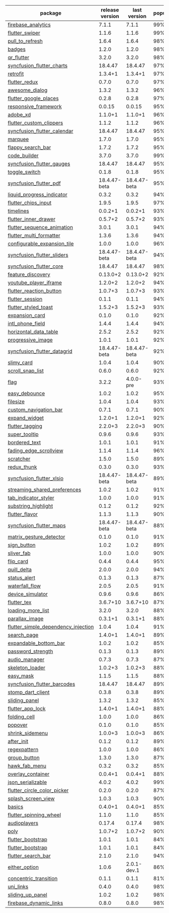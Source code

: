 |                                                                                            package | release version | last version | popularity | likes |
|--------------------------------------------------------------------------------------------------- | --------------- | ------------ | ---------- | ----- |
|                                  [firebase_analytics](https://pub.dev/packages/firebase_analytics) |           7.1.1 |        7.1.1 |        99% |   386 |
|                                          [flutter_swiper](https://pub.dev/packages/flutter_swiper) |           1.1.6 |        1.1.6 |        99% |  1104 |
|                                        [pull_to_refresh](https://pub.dev/packages/pull_to_refresh) |           1.6.4 |        1.6.4 |        98% |   796 |
|                                                          [badges](https://pub.dev/packages/badges) |           1.2.0 |        1.2.0 |        98% |   665 |
|                                                  [qr_flutter](https://pub.dev/packages/qr_flutter) |           3.2.0 |        3.2.0 |        98% |   468 |
|                    [syncfusion_flutter_charts](https://pub.dev/packages/syncfusion_flutter_charts) |         18.4.47 |      18.4.47 |        97% |   703 |
|                                                      [retrofit](https://pub.dev/packages/retrofit) |         1.3.4+1 |      1.3.4+1 |        97% |   336 |
|                                            [flutter_redux](https://pub.dev/packages/flutter_redux) |           0.7.0 |        0.7.0 |        97% |   228 |
|                                          [awesome_dialog](https://pub.dev/packages/awesome_dialog) |           1.3.2 |        1.3.2 |        96% |   363 |
|                            [flutter_google_places](https://pub.dev/packages/flutter_google_places) |           0.2.8 |        0.2.8 |        97% |   120 |
|                              [responsive_framework](https://pub.dev/packages/responsive_framework) |          0.0.15 |       0.0.15 |        95% |   587 |
|                                                      [adobe_xd](https://pub.dev/packages/adobe_xd) |         1.1.0+1 |      1.1.0+1 |        96% |   194 |
|                        [flutter_custom_clippers](https://pub.dev/packages/flutter_custom_clippers) |           1.1.2 |        1.1.2 |        96% |   234 |
|                [syncfusion_flutter_calendar](https://pub.dev/packages/syncfusion_flutter_calendar) |         18.4.47 |      18.4.47 |        95% |   326 |
|                                                        [marquee](https://pub.dev/packages/marquee) |           1.7.0 |        1.7.0 |        95% |   177 |
|                                    [flappy_search_bar](https://pub.dev/packages/flappy_search_bar) |           1.7.2 |        1.7.2 |        95% |   163 |
|                                              [code_builder](https://pub.dev/packages/code_builder) |           3.7.0 |        3.7.0 |        99% |    48 |
|                    [syncfusion_flutter_gauges](https://pub.dev/packages/syncfusion_flutter_gauges) |         18.4.47 |      18.4.47 |        95% |   215 |
|                                            [toggle_switch](https://pub.dev/packages/toggle_switch) |           0.1.8 |        0.1.8 |        95% |   145 |
|                          [syncfusion_flutter_pdf](https://pub.dev/packages/syncfusion_flutter_pdf) |    18.4.47-beta | 18.4.47-beta |        95% |   150 |
|                    [liquid_progress_indicator](https://pub.dev/packages/liquid_progress_indicator) |           0.3.2 |        0.3.2 |        94% |   316 |
|                                [flutter_chips_input](https://pub.dev/packages/flutter_chips_input) |           1.9.5 |        1.9.5 |        97% |    48 |
|                                                    [timelines](https://pub.dev/packages/timelines) |         0.0.2+1 |      0.0.2+1 |        93% |   274 |
|                              [flutter_inner_drawer](https://pub.dev/packages/flutter_inner_drawer) |         0.5.7+2 |      0.5.7+2 |        93% |   251 |
|                  [flutter_sequence_animation](https://pub.dev/packages/flutter_sequence_animation) |           3.0.1 |        3.0.1 |        94% |   116 |
|                        [flutter_multi_formatter](https://pub.dev/packages/flutter_multi_formatter) |           1.3.6 |        1.3.6 |        94% |    85 |
|                [configurable_expansion_tile](https://pub.dev/packages/configurable_expansion_tile) |           1.0.0 |        1.0.0 |        96% |    49 |
|                  [syncfusion_flutter_sliders](https://pub.dev/packages/syncfusion_flutter_sliders) |    18.4.47-beta | 18.4.47-beta |        94% |   108 |
|                        [syncfusion_flutter_core](https://pub.dev/packages/syncfusion_flutter_core) |         18.4.47 |      18.4.47 |        98% |    32 |
|                                    [feature_discovery](https://pub.dev/packages/feature_discovery) |        0.13.0+2 |     0.13.0+2 |        92% |   318 |
|                            [youtube_player_iframe](https://pub.dev/packages/youtube_player_iframe) |         1.2.0+2 |      1.2.0+2 |        94% |    95 |
|                        [flutter_reaction_button](https://pub.dev/packages/flutter_reaction_button) |         1.0.7+3 |      1.0.7+3 |        93% |   104 |
|                                        [flutter_session](https://pub.dev/packages/flutter_session) |           0.1.1 |        0.1.1 |        94% |    90 |
|                              [flutter_styled_toast](https://pub.dev/packages/flutter_styled_toast) |         1.5.2+3 |      1.5.2+3 |        93% |   107 |
|                                          [expansion_card](https://pub.dev/packages/expansion_card) |           0.1.0 |        0.1.0 |        92% |   173 |
|                                      [intl_phone_field](https://pub.dev/packages/intl_phone_field) |           1.4.4 |        1.4.4 |        94% |    61 |
|                            [horizontal_data_table](https://pub.dev/packages/horizontal_data_table) |           2.5.2 |        2.5.2 |        92% |   111 |
|                                    [progressive_image](https://pub.dev/packages/progressive_image) |           1.0.1 |        1.0.1 |        92% |   134 |
|                [syncfusion_flutter_datagrid](https://pub.dev/packages/syncfusion_flutter_datagrid) |    18.4.47-beta | 18.4.47-beta |        92% |   116 |
|                                                  [slimy_card](https://pub.dev/packages/slimy_card) |           1.0.4 |        1.0.4 |        90% |   320 |
|                                      [scroll_snap_list](https://pub.dev/packages/scroll_snap_list) |           0.6.0 |        0.6.0 |        92% |    99 |
|                                                              [flag](https://pub.dev/packages/flag) |           3.2.2 |    4.0.0-pre |        93% |    48 |
|                                            [easy_debounce](https://pub.dev/packages/easy_debounce) |           1.0.2 |        1.0.2 |        95% |    31 |
|                                                      [filesize](https://pub.dev/packages/filesize) |           1.0.4 |        1.0.4 |        93% |    48 |
|                            [custom_navigation_bar](https://pub.dev/packages/custom_navigation_bar) |           0.7.1 |        0.7.1 |        90% |   142 |
|                                            [expand_widget](https://pub.dev/packages/expand_widget) |         1.2.0+1 |      1.2.0+1 |        92% |    61 |
|                                        [flutter_tagging](https://pub.dev/packages/flutter_tagging) |         2.2.0+3 |      2.2.0+3 |        90% |   108 |
|                                            [super_tooltip](https://pub.dev/packages/super_tooltip) |           0.9.6 |        0.9.6 |        93% |    48 |
|                                            [bordered_text](https://pub.dev/packages/bordered_text) |           1.0.1 |        1.0.1 |        91% |    65 |
|                          [fading_edge_scrollview](https://pub.dev/packages/fading_edge_scrollview) |           1.1.4 |        1.1.4 |        96% |    22 |
|                                                    [scratcher](https://pub.dev/packages/scratcher) |           1.5.0 |        1.5.0 |        89% |   135 |
|                                                [redux_thunk](https://pub.dev/packages/redux_thunk) |           0.3.0 |        0.3.0 |        93% |    31 |
|                      [syncfusion_flutter_xlsio](https://pub.dev/packages/syncfusion_flutter_xlsio) |    18.4.47-beta | 18.4.47-beta |        89% |    78 |
|              [streaming_shared_preferences](https://pub.dev/packages/streaming_shared_preferences) |           1.0.2 |        1.0.2 |        91% |    46 |
|                              [tab_indicator_styler](https://pub.dev/packages/tab_indicator_styler) |           1.0.0 |        1.0.0 |        91% |    50 |
|                                [substring_highlight](https://pub.dev/packages/substring_highlight) |           0.1.2 |        0.1.2 |        92% |    38 |
|                                          [flutter_flavor](https://pub.dev/packages/flutter_flavor) |           1.1.3 |        1.1.3 |        90% |    58 |
|                        [syncfusion_flutter_maps](https://pub.dev/packages/syncfusion_flutter_maps) |    18.4.47-beta | 18.4.47-beta |        88% |   101 |
|                        [matrix_gesture_detector](https://pub.dev/packages/matrix_gesture_detector) |           0.1.0 |        0.1.0 |        91% |    39 |
|                                                [sign_button](https://pub.dev/packages/sign_button) |           1.0.2 |        1.0.2 |        89% |    67 |
|                                                  [sliver_fab](https://pub.dev/packages/sliver_fab) |           1.0.0 |        1.0.0 |        90% |    55 |
|                                                    [flip_card](https://pub.dev/packages/flip_card) |           0.4.4 |        0.4.4 |        95% |   236 |
|                                                [quill_delta](https://pub.dev/packages/quill_delta) |           2.0.0 |        2.0.0 |        94% |    21 |
|                                              [status_alert](https://pub.dev/packages/status_alert) |           0.1.3 |        0.1.3 |        87% |   101 |
|                                          [waterfall_flow](https://pub.dev/packages/waterfall_flow) |           2.0.5 |        2.0.5 |        91% |    35 |
|                                      [device_simulator](https://pub.dev/packages/device_simulator) |           0.9.6 |        0.9.6 |        86% |   142 |
|                                                [flutter_tex](https://pub.dev/packages/flutter_tex) |        3.6.7+10 |     3.6.7+10 |        87% |    97 |
|                                    [loading_more_list](https://pub.dev/packages/loading_more_list) |           3.2.0 |        3.2.0 |        88% |    52 |
|                                          [parallax_image](https://pub.dev/packages/parallax_image) |         0.3.1+1 |      0.3.1+1 |        88% |    60 |
|[flutter_simple_dependency_injection](https://pub.dev/packages/flutter_simple_dependency_injection) |           1.0.4 |        1.0.4 |        91% |    29 |
|                                                [search_page](https://pub.dev/packages/search_page) |         1.4.0+1 |      1.4.0+1 |        89% |    39 |
|                            [expandable_bottom_bar](https://pub.dev/packages/expandable_bottom_bar) |           1.0.2 |        1.0.2 |        85% |   146 |
|                                    [password_strength](https://pub.dev/packages/password_strength) |           0.1.3 |        0.1.3 |        89% |    34 |
|                                            [audio_manager](https://pub.dev/packages/audio_manager) |           0.7.3 |        0.7.3 |        87% |    54 |
|                                        [skeleton_loader](https://pub.dev/packages/skeleton_loader) |         1.0.2+3 |      1.0.2+3 |        88% |    45 |
|                                                    [easy_mask](https://pub.dev/packages/easy_mask) |           1.1.5 |        1.1.5 |        88% |    42 |
|                [syncfusion_flutter_barcodes](https://pub.dev/packages/syncfusion_flutter_barcodes) |         18.4.47 |      18.4.47 |        89% |    32 |
|                                    [stomp_dart_client](https://pub.dev/packages/stomp_dart_client) |           0.3.8 |        0.3.8 |        89% |    31 |
|                                            [sliding_panel](https://pub.dev/packages/sliding_panel) |           1.3.2 |        1.3.2 |        85% |    79 |
|                                      [flutter_app_lock](https://pub.dev/packages/flutter_app_lock) |         1.4.0+1 |      1.4.0+1 |        88% |    42 |
|                                              [folding_cell](https://pub.dev/packages/folding_cell) |           1.0.0 |        1.0.0 |        86% |    53 |
|                                                        [popover](https://pub.dev/packages/popover) |           0.1.0 |        0.1.0 |        85% |    68 |
|                                        [shrink_sidemenu](https://pub.dev/packages/shrink_sidemenu) |         1.0.0+3 |      1.0.0+3 |        86% |    59 |
|                                                  [after_init](https://pub.dev/packages/after_init) |           0.1.2 |        0.1.2 |        89% |    26 |
|                                              [regexpattern](https://pub.dev/packages/regexpattern) |           1.0.0 |        1.0.0 |        86% |    50 |
|                                              [group_button](https://pub.dev/packages/group_button) |           1.3.0 |        1.3.0 |        87% |    41 |
|                                            [hawk_fab_menu](https://pub.dev/packages/hawk_fab_menu) |           0.3.2 |        0.3.2 |        85% |    54 |
|                                    [overlay_container](https://pub.dev/packages/overlay_container) |         0.0.4+1 |      0.0.4+1 |        88% |    29 |
|                                    [json_serializable](https://pub.dev/packages/json_serializable) |           4.0.2 |        4.0.2 |        99% |   857 |
|                [flutter_circle_color_picker](https://pub.dev/packages/flutter_circle_color_picker) |           0.2.0 |        0.2.0 |        87% |    33 |
|                                  [splash_screen_view](https://pub.dev/packages/splash_screen_view) |           1.0.3 |        1.0.3 |        90% |    20 |
|                                                          [basics](https://pub.dev/packages/basics) |         0.4.0+1 |      0.4.0+1 |        85% |    45 |
|                          [flutter_spinning_wheel](https://pub.dev/packages/flutter_spinning_wheel) |           1.1.0 |        1.1.0 |        85% |    47 |
|                                              [audioplayers](https://pub.dev/packages/audioplayers) |          0.17.4 |       0.17.4 |        98% |   701 |
|                                                              [poly](https://pub.dev/packages/poly) |         1.0.7+2 |      1.0.7+2 |        90% |    17 |
|                                    [flutter_bootstrap](https://pub.dev/packages/flutter_bootstrap) |           1.0.1 |        1.0.1 |        84% |    54 |
|                                    [flutter_bootstrap](https://pub.dev/packages/flutter_bootstrap) |           1.0.1 |        1.0.1 |        84% |    54 |
|                                  [flutter_search_bar](https://pub.dev/packages/flutter_search_bar) |           2.1.0 |        2.1.0 |        94% |    43 |
|                                            [either_option](https://pub.dev/packages/either_option) |           1.0.6 |  2.0.1-dev.1 |        86% |    29 |
|                            [concentric_transition](https://pub.dev/packages/concentric_transition) |           0.1.1 |        0.1.1 |        81% |   137 |
|                                                    [uni_links](https://pub.dev/packages/uni_links) |           0.4.0 |        0.4.0 |        98% |   374 |
|                                      [sliding_up_panel](https://pub.dev/packages/sliding_up_panel) |           1.0.2 |        1.0.2 |        98% |   856 |
|                          [firebase_dynamic_links](https://pub.dev/packages/firebase_dynamic_links) |           0.8.0 |        0.8.0 |        98% |   227 |